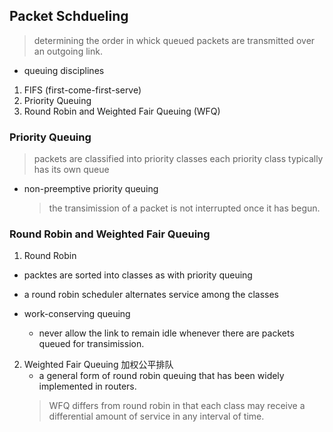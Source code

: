 ## Packet Schdueling

> determining the order in whick queued packets are transmitted over an outgoing link.

- queuing disciplines
1. FIFS (first-come-first-serve)
2. Priority Queuing
3. Round Robin and Weighted Fair Queuing (WFQ)

### Priority Queuing
> packets are classified into priority classes 
> each priority class typically has its own queue
- non-preemptive priority queuing
  > the transimission of a packet is not interrupted once it has begun.
 
### Round Robin and Weighted Fair Queuing

1. Round Robin
- packtes are sorted into classes as with priority queuing
- a round robin scheduler alternates service among the classes 

- work-conserving queuing
  - never allow the link to remain idle whenever there are packets queued for transimission.
  
2. Weighted Fair Queuing 加权公平排队
   - a general form of round robin queuing that has been widely implemented in routers.
   > WFQ differs from round robin in that each class may receive a differential amount of service in any interval of time.
   
